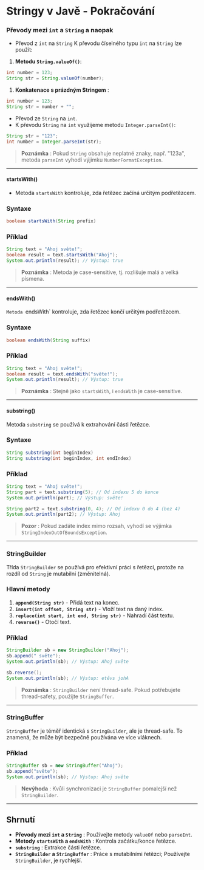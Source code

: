 # Stringy v Javě - Pokračování

### Převody mezi `int` a `String` a naopak

- Převod z `int` na `String`
  K převodu číselného typu `int` na `String` lze použít:

1. **Metodu `String.valueOf()`**:

```java
int number = 123;
String str = String.valueOf(number);
```

1. **Konkatenace s prázdným Stringem** :

```java
int number = 123;
String str = number + "";
```

- Převod ze `String` na `int`. 
- K převodu `String` na `int` využijeme metodu `Integer.parseInt()`:

```java
String str = "123";
int number = Integer.parseInt(str);
```

> **Poznámka** : Pokud `String` obsahuje neplatné znaky, např. "123a", metoda `parseInt` vyhodí
> výjimku `NumberFormatException`.

---

#### startsWith()
- Metoda `startsWith` kontroluje, zda řetězec začíná určitým podřetězcem.

### Syntaxe

```java
boolean startsWith(String prefix)
```

### Příklad

```java
String text = "Ahoj světe!";
boolean result = text.startsWith("Ahoj");
System.out.println(result); // Výstup: true
```

> **Poznámka** : Metoda je case-sensitive, tj. rozlišuje malá a velká písmena.

---

#### endsWith()
`Metoda `endsWith` kontroluje, zda řetězec končí určitým podřetězcem.

### Syntaxe

```java
boolean endsWith(String suffix)
```

### Příklad

```java
String text = "Ahoj světe!";
boolean result = text.endsWith("světe!");
System.out.println(result); // Výstup: true
```

> **Poznámka** : Stejně jako `startsWith`, i `endsWith` je case-sensitive.

---

#### substring()
Metoda `substring` se používá k extrahování části řetězce.

### Syntaxe

```java
String substring(int beginIndex)
String substring(int beginIndex, int endIndex)
```

### Příklad

```java
String text = "Ahoj světe!";
String part = text.substring(5); // Od indexu 5 do konce
System.out.println(part); // Výstup: světe!

String part2 = text.substring(0, 4); // Od indexu 0 do 4 (bez 4)
System.out.println(part2); // Výstup: Ahoj
```

> **Pozor** : Pokud zadáte index mimo rozsah, vyhodí se výjimka `StringIndexOutOfBoundsException`.

---

### StringBuilder
Třída `StringBuilder` se používá pro efektivní práci s řetězci, protože na rozdíl od `String` je
mutabilní (změnitelná).

### Hlavní metody

1. **`append(String str)`**  - Přidá text na konec.
2. **`insert(int offset, String str)`**  - Vloží text na daný index.
3. **`replace(int start, int end, String str)`**  - Nahradí část textu.
4. **`reverse()`**  - Otočí text.

### Příklad

```java
StringBuilder sb = new StringBuilder("Ahoj");
sb.append(" světe");
System.out.println(sb); // Výstup: Ahoj světe

sb.reverse();
System.out.println(sb); // Výstup: etěvs johA
```

> **Poznámka** : `StringBuilder` není thread-safe. Pokud potřebujete thread-safety, použijte `StringBuffer`.

---

### StringBuffer
`StringBuffer` je téměř identická s `StringBuilder`, ale je thread-safe. To znamená, že může být
bezpečně používána ve více vláknech.

### Příklad

```java
StringBuffer sb = new StringBuffer("Ahoj");
sb.append("světe");
System.out.println(sb); // Výstup: Ahoj světe
```

> **Nevýhoda** : Kvůli synchronizaci je `StringBuffer` pomalejší než `StringBuilder`.

---

## Shrnutí

- **Převody mezi `int` a `String`** : Používejte metody `valueOf` nebo `parseInt`.
- **Metody `startsWith` a `endsWith`** : Kontrola začátku/konce řetězce.
- **`substring`** : Extrakce části řetězce.
- **`StringBuilder` a `StringBuffer`** : Práce s mutabilními řetězci; Používejte `StringBuilder`, je
  rychlejší.
